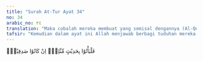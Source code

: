 ```yaml
---
title: "Surah At-Tur Ayat 34"
no: 34
arabic_no: ٣٤
translation: "Maka cobalah mereka membuat yang semisal dengannya (Al-Qur'an) jika mereka orang-orang yang benar. "
tafsir: "Kemudian dalam ayat ini Allah menjawab berbagi tuduhan mereka terhadap Nabi Muhammad saw dengan tantangan untuk mencoba membuat seperti apa yang telah disampaikan oleh Nabi. Kalau Muhammad saw itu dituduh penyair, maka di tengah-tengah mereka itu banyak penyair yang fasih. Kalau Nabi dituduh tukang tenung, bukankah di tengah-tengah mereka juga banyak tukang tenung yang ahli. Atau kalau ia dituduh mengada-adakan, bukankah di tengah-tengah mereka itu juga banyak ahli pidato, lancar berbicara dengan keindahan tutur katanya, dan sebagainya. Maka mengapakah mereka, tidak sanggup membuat suatu ungkapan seperti Al-Qur'an bila mereka memang orang-orang yang benar dalam tuduhan mereka. Bahkan mereka mempunyai tokoh-tokoh ahli yang punya kemampuan besar dalam berpidato, bersyair, dan telah banyak pengalaman bekerja dengan menggunakan gaya bahasa puisi atau prosa. Mereka mengetahui benar sejarah bangsa Arab lebih dari pengetahuan Muhammad saw? Walaupun demikian, nyatanya mereka masih tidak mampu membuat suatu surah pun seperti Al-Qur'an meskipun mereka semua bekerja sama secara kelompok."
---
```

فَلْيَأْتُوْا بِحَدِيْثٍ مِّثْلِهٖٓ اِنْ كَانُوْا صٰدِقِيْنَۗ  